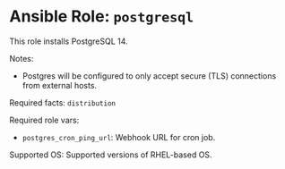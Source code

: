 # Ansible Role: `postgresql`

This role installs PostgreSQL 14.

Notes:

- Postgres will be configured to only accept secure (TLS) connections from external hosts.

Required facts: `distribution`

Required role vars:

- `postgres_cron_ping_url`: Webhook URL for cron job.

Supported OS: Supported versions of RHEL-based OS.
